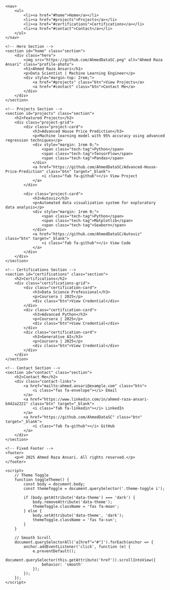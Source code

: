     <nav>
        <ul>
            <li><a href="#home">Home</a></li>
            <li><a href="#projects">Projects</a></li>
            <li><a href="#certifications">Certifications</a></li>
            <li><a href="#contact">Contact</a></li>
        </ul>
    </nav>

    <!-- Hero Section -->
    <section id="home" class="section">
        <div class="hero">
            <img src="https://github.com/AhmedDataSC.png" alt="Ahmed Raza Ansari" class="profile-photo">
            <h1>Ahmed Raza Ansari</h1>
            <p>Data Scientist | Machine Learning Engineer</p>
            <div style="margin-top: 2rem;">
                <a href="#projects" class="btn">View Projects</a>
                <a href="#contact" class="btn">Contact Me</a>
            </div>
        </div>
    </section>

    <!-- Projects Section -->
    <section id="projects" class="section">
        <h2>Featured Projects</h2>
        <div class="project-grid">
            <div class="project-card">
                <h3>Advanced House Price Prediction</h3>
                <p>Machine learning model with 95% accuracy using advanced regression techniques</p>
                <div style="margin: 1rem 0;">
                    <span class="tech-tag">Python</span>
                    <span class="tech-tag">TensorFlow</span>
                    <span class="tech-tag">Pandas</span>
                </div>
                <a href="https://github.com/AhmedDataSC/Advanced-House-Price-Prediction" class="btn" target="_blank">
                    <i class="fab fa-github"></i> View Project
                </a>
            </div>

            <div class="project-card">
                <h3>Autoviz</h3>
                <p>Automated data visualization system for exploratory data analysis</p>
                <div style="margin: 1rem 0;">
                    <span class="tech-tag">Python</span>
                    <span class="tech-tag">Matplotlib</span>
                    <span class="tech-tag">Seaborn</span>
                </div>
                <a href="https://github.com/AhmedDataSC/Autoviz" class="btn" target="_blank">
                    <i class="fab fa-github"></i> View Code
                </a>
            </div>
        </div>
    </section>

    <!-- Certifications Section -->
    <section id="certifications" class="section">
        <h2>Certifications</h2>
        <div class="certifications-grid">
            <div class="certification-card">
                <h3>Data Science Professional</h3>
                <p>Coursera | 2025</p>
                <div class="btn">View Credential</div>
            </div>
            <div class="certification-card">
                <h3>Advanced Python</h3>
                <p>Coursera | 2025</p>
                <div class="btn">View Credential</div>
            </div>
            <div class="certification-card">
                <h3>Generative AI</h3>
                <p>Coursera | 2025</p>
                <div class="btn">View Credential</div>
            </div>
        </div>
    </section>

    <!-- Contact Section -->
    <section id="contact" class="section">
        <h2>Contact Me</h2>
        <div class="contact-links">
            <a href="mailto:ahmed.ansari@example.com" class="btn">
                <i class="fas fa-envelope"></i> Email
            </a>
            <a href="https://www.linkedin.com/in/ahmed-raza-ansari-b442a2221" class="btn" target="_blank">
                <i class="fab fa-linkedin"></i> LinkedIn
            </a>
            <a href="https://github.com/AhmedDataSC" class="btn" target="_blank">
                <i class="fab fa-github"></i> GitHub
            </a>
        </div>
    </section>

    <!-- Fixed Footer -->
    <footer>
        <p>© 2025 Ahmed Raza Ansari. All rights reserved.</p>
    </footer>

    <script>
        // Theme Toggle
        function toggleTheme() {
            const body = document.body;
            const themeToggle = document.querySelector('.theme-toggle i');
            
            if (body.getAttribute('data-theme') === 'dark') {
                body.removeAttribute('data-theme');
                themeToggle.className = 'fas fa-moon';
            } else {
                body.setAttribute('data-theme', 'dark');
                themeToggle.className = 'fas fa-sun';
            }
        }

        // Smooth Scroll
        document.querySelectorAll('a[href^="#"]').forEach(anchor => {
            anchor.addEventListener('click', function (e) {
                e.preventDefault();
                document.querySelector(this.getAttribute('href')).scrollIntoView({
                    behavior: 'smooth'
                });
            });
        });
    </script>
</body>
</html>
